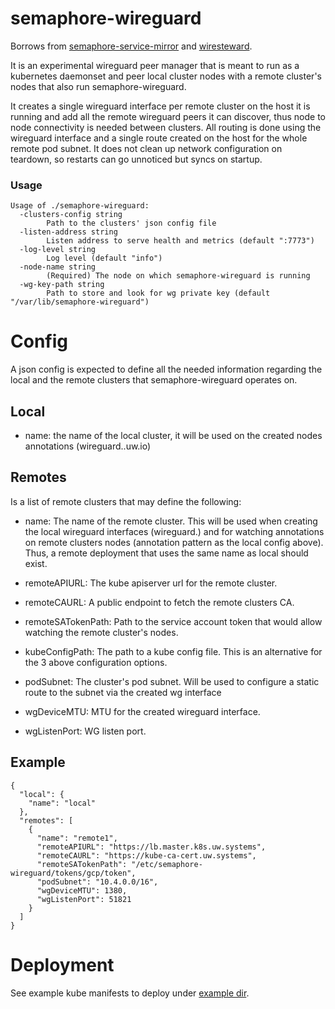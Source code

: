 # semaphore-wireguard

Borrows from [semaphore-service-mirror](https://github.com/utilitywarehouse/semaphore-service-mirror) and [wiresteward](https://github.com/utilitywarehouse/wiresteward).

It is an experimental wireguard peer manager that is meant to run as a
kubernetes daemonset and peer local cluster nodes with a remote cluster's nodes
that also run semaphore-wireguard.

It creates a single wireguard interface per remote cluster on the host it is
running and add all the remote wireguard peers it can discover, thus node to
node connectivity is needed between clusters. All routing is done using the
wireguard interface and a single route created on the host for the whole remote
pod subnet. It does not clean up network configuration on teardown, so restarts
can go unnoticed but syncs on startup.

### Usage

```
Usage of ./semaphore-wireguard:
  -clusters-config string
        Path to the clusters' json config file
  -listen-address string
        Listen address to serve health and metrics (default ":7773")
  -log-level string
        Log level (default "info")
  -node-name string
        (Required) The node on which semaphore-wireguard is running
  -wg-key-path string
        Path to store and look for wg private key (default "/var/lib/semaphore-wireguard")
```

# Config

A json config is expected to define all the needed information regarding the
local and the remote clusters that semaphore-wireguard operates on.

## Local
- name: the name of the local cluster, it will be used on the created nodes
  annotations (wireguard.<name>.uw.io)

## Remotes
Is a list of remote clusters that may define the following:
- name: The name of the remote cluster. This will be used when creating the
  local wireguard interfaces (wireguard.<name>) and for watching annotations on
  remote clusters nodes (annotation pattern as the local config above). Thus,
  a remote deployment that uses the same name as local should exist.

- remoteAPIURL: The kube apiserver url for the remote cluster.

- remoteCAURL: A public endpoint to fetch the remote clusters CA.

- remoteSATokenPath: Path to the service account token that would allow watching
  the remote cluster's nodes.

- kubeConfigPath: The path to a kube config file. This is an alternative for the
  3 above configuration options.

- podSubnet: The cluster's pod subnet. Will be used to configure a static route
  to the subnet via the created wg interface

- wgDeviceMTU: MTU for the created wireguard interface.

- wgListenPort: WG listen port.

## Example
```
{
  "local": {
    "name": "local"
  },
  "remotes": [
    {
      "name": "remote1",
      "remoteAPIURL": "https://lb.master.k8s.uw.systems",
      "remoteCAURL": "https://kube-ca-cert.uw.systems",
      "remoteSATokenPath": "/etc/semaphore-wireguard/tokens/gcp/token",
      "podSubnet": "10.4.0.0/16",
      "wgDeviceMTU": 1380,
      "wgListenPort": 51821
    }
  ]
}
```

# Deployment

See example kube manifests to deploy under [example dir](./deploy/exmple/).
